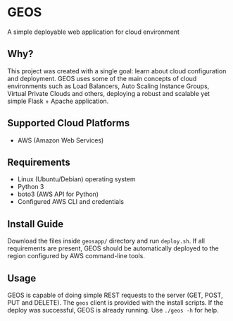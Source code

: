 # GEOS
A simple deployable web application for cloud environment

## Why?
This project was created with a single goal: learn about cloud configuration and deployment. GEOS uses some of the main concepts of cloud environments such as Load Balancers, Auto Scaling Instance Groups, Virtual Private Clouds and others, deploying a robust and scalable yet simple Flask + Apache application.

## Supported Cloud Platforms
- AWS (Amazon Web Services)

## Requirements
- Linux (Ubuntu/Debian) operating system
- Python 3
- boto3 (AWS API for Python)
- Configured AWS CLI and credentials

## Install Guide
Download the files inside ```geosapp/``` directory and run ```deploy.sh```. If all requirements are present, GEOS should be automatically deployed to the region configured by AWS command-line tools.

## Usage
GEOS is capable of doing simple REST requests to the server (GET, POST, PUT and DELETE). The ```geos``` client is provided with the install scripts. If the deploy was successful, GEOS is already running. Use ```./geos -h``` for help.
